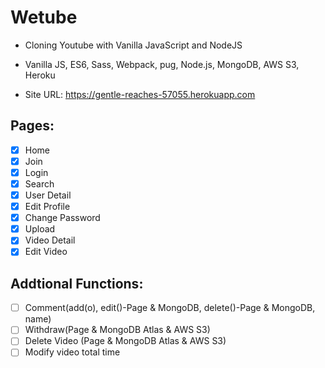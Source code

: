 # Wetube

- Cloning Youtube with Vanilla JavaScript and NodeJS
- Vanilla JS, ES6, Sass, Webpack, pug, Node.js, MongoDB, AWS S3, Heroku

- Site URL: https://gentle-reaches-57055.herokuapp.com

## Pages:

- [x] Home
- [x] Join
- [x] Login
- [x] Search
- [x] User Detail
- [x] Edit Profile
- [x] Change Password
- [x] Upload
- [x] Video Detail
- [x] Edit Video

## Addtional Functions:

- [ ] Comment(add(o), edit()-Page & MongoDB, delete()-Page & MongoDB, name)
- [ ] Withdraw(Page & MongoDB Atlas & AWS S3)
- [ ] Delete Video (Page & MongoDB Atlas & AWS S3)
- [ ] Modify video total time